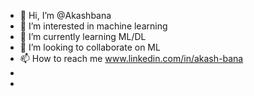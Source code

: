 - 👋 Hi, I’m @Akashbana
- 👀 I’m interested in machine learning
- 🌱 I’m currently learning ML/DL
- 💞️ I’m looking to collaborate on ML
- 📫 How to reach me www.linkedin.com/in/akash-bana
- 
- 

<!---
Akashbana/Akashbana is a ✨ special ✨ repository because its `README.md` (this file) appears on your GitHub profile.
You can click the Preview link to take a look at your changes.
--->
